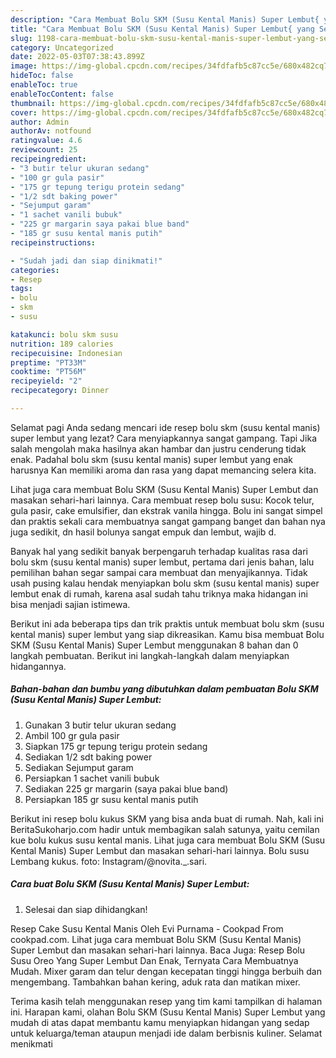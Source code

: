 ```yaml
---
description: "Cara Membuat Bolu SKM (Susu Kental Manis) Super Lembut{ yang Sempurna,  Menu Buat lebaran"
title: "Cara Membuat Bolu SKM (Susu Kental Manis) Super Lembut{ yang Sempurna,  Menu Buat lebaran"
slug: 1198-cara-membuat-bolu-skm-susu-kental-manis-super-lembut-yang-sempurna-menu-buat-lebaran
category: Uncategorized
date: 2022-05-03T07:38:43.899Z
image: https://img-global.cpcdn.com/recipes/34fdfafb5c87cc5e/680x482cq70/bolu-skm-susu-kental-manis-super-lembut-foto-resep-utama.jpg
hideToc: false
enableToc: true
enableTocContent: false
thumbnail: https://img-global.cpcdn.com/recipes/34fdfafb5c87cc5e/680x482cq70/bolu-skm-susu-kental-manis-super-lembut-foto-resep-utama.jpg
cover: https://img-global.cpcdn.com/recipes/34fdfafb5c87cc5e/680x482cq70/bolu-skm-susu-kental-manis-super-lembut-foto-resep-utama.jpg
author: Admin
authorAv: notfound
ratingvalue: 4.6
reviewcount: 25
recipeingredient:
- "3 butir telur ukuran sedang"
- "100 gr gula pasir"
- "175 gr tepung terigu protein sedang"
- "1/2 sdt baking power"
- "Sejumput garam"
- "1 sachet vanili bubuk"
- "225 gr margarin saya pakai blue band"
- "185 gr susu kental manis putih"
recipeinstructions:

- "Sudah jadi dan siap dinikmati!"
categories:
- Resep
tags:
- bolu
- skm
- susu

katakunci: bolu skm susu 
nutrition: 189 calories
recipecuisine: Indonesian
preptime: "PT33M"
cooktime: "PT56M"
recipeyield: "2"
recipecategory: Dinner

---
```



Selamat pagi Anda sedang mencari ide resep bolu skm (susu kental manis) super lembut yang lezat? Cara menyiapkannya sangat gampang. Tapi Jika salah mengolah maka hasilnya akan hambar dan justru cenderung tidak enak. Padahal bolu skm (susu kental manis) super lembut yang enak harusnya Kan memiliki aroma dan rasa yang dapat memancing selera kita.


Lihat juga cara membuat Bolu SKM (Susu Kental Manis) Super Lembut dan masakan sehari-hari lainnya. Cara membuat resep bolu susu: Kocok telur, gula pasir, cake emulsifier, dan ekstrak vanila hingga. Bolu ini sangat simpel dan praktis sekali cara membuatnya sangat gampang banget dan bahan nya juga sedikit, dn hasil bolunya sangat empuk dan lembut, wajib d.

Banyak hal yang sedikit banyak berpengaruh terhadap kualitas rasa dari bolu skm (susu kental manis) super lembut, pertama dari jenis bahan, lalu pemilihan bahan segar sampai cara membuat dan menyajikannya. Tidak usah pusing kalau hendak menyiapkan bolu skm (susu kental manis) super lembut enak di rumah, karena asal sudah tahu triknya maka hidangan ini bisa menjadi sajian istimewa.


Berikut ini ada beberapa tips dan trik praktis untuk membuat bolu skm (susu kental manis) super lembut yang siap dikreasikan. Kamu bisa membuat Bolu SKM (Susu Kental Manis) Super Lembut menggunakan 8 bahan dan 0 langkah pembuatan. Berikut ini langkah-langkah dalam menyiapkan hidangannya.

<!--inarticleads1-->

##### Bahan-bahan dan bumbu yang dibutuhkan dalam pembuatan Bolu SKM (Susu Kental Manis) Super Lembut:

1. Gunakan 3 butir telur ukuran sedang
1. Ambil 100 gr gula pasir
1. Siapkan 175 gr tepung terigu protein sedang
1. Sediakan 1/2 sdt baking power
1. Sediakan Sejumput garam
1. Persiapkan 1 sachet vanili bubuk
1. Sediakan 225 gr margarin (saya pakai blue band)
1. Persiapkan 185 gr susu kental manis putih


Berikut ini resep bolu kukus SKM yang bisa anda buat di rumah. Nah, kali ini BeritaSukoharjo.com hadir untuk membagikan salah satunya, yaitu cemilan kue bolu kukus susu kental manis. Lihat juga cara membuat Bolu SKM (Susu Kental Manis) Super Lembut dan masakan sehari-hari lainnya. Bolu susu Lembang kukus. foto: Instagram/@novita._.sari. 

<!--inarticleads2-->

##### Cara buat Bolu SKM (Susu Kental Manis) Super Lembut:


1. Selesai dan siap dihidangkan!

Resep Cake Susu Kental Manis Oleh Evi Purnama - Cookpad From cookpad.com. Lihat juga cara membuat Bolu SKM (Susu Kental Manis) Super Lembut dan masakan sehari-hari lainnya. Baca Juga: Resep Bolu Susu Oreo Yang Super Lembut Dan Enak, Ternyata Cara Membuatnya Mudah. Mixer garam dan telur dengan kecepatan tinggi hingga berbuih dan mengembang. Tambahkan bahan kering, aduk rata dan matikan mixer. 

Terima kasih telah menggunakan resep yang tim kami tampilkan di halaman ini. Harapan kami, olahan Bolu SKM (Susu Kental Manis) Super Lembut yang mudah di atas dapat membantu kamu menyiapkan hidangan yang sedap untuk keluarga/teman ataupun menjadi ide dalam berbisnis kuliner. Selamat menikmati
